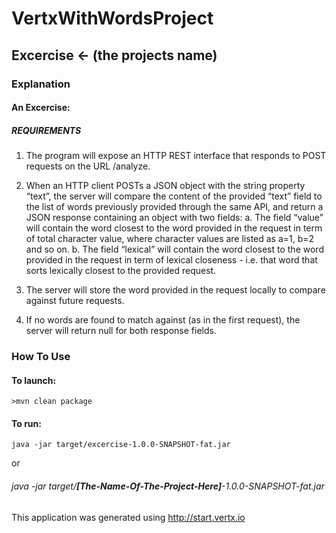 # VertxWithWordsProject


## Excercise <- (the projects name)

### Explanation

#### An Excercise:
##### REQUIREMENTS
  1. The program will expose an HTTP REST interface that responds to POST requests on the
  URL /analyze.
  2. When an HTTP client POSTs a JSON object with the string property “text”, the server
  will compare the content of the provided “text” field to the list of words previously
  provided through the same API, and return a JSON response containing an object with
  two fields:
  a. The field “value” will contain the word closest to the word provided in the
  request in term of total character value, where character values are listed as a=1,
  b=2 and so on.
  b. The field “lexical” will contain the word closest to the word provided in the
  request in term of lexical closeness - i.e. that word that sorts lexically closest to the
  provided request.

  3. The server will store the word provided in the request locally to compare against future
  requests.
  4. If no words are found to match against (as in the first request), the server will return null
  for both response fields.

### How To Use

#### To launch:
```
>mvn clean package
```
#### To run:
```
java -jar target/excercise-1.0.0-SNAPSHOT-fat.jar
```
or
###### java -jar target/__*[The-Name-Of-The-Project-Here]*__-1.0.0-SNAPSHOT-fat.jar
  

[](https://img.shields.io/badge/vert.x-3.5.3-purple.svg)
This application was generated using http://start.vertx.io
